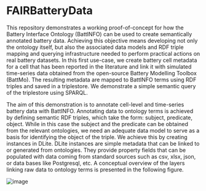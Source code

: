 # FAIRBatteryData
This repository demonstrates a working proof-of-concept for how the Battery Interface Ontology (BattINFO) can be used to create semantically annotated battery data. Achieving this objective means developing not only the ontology itself, but also the associated data models and RDF triple mapping and querying infrastructure needed to perform practical actions on real battery datasets. In this first use-case, we create battery cell metadata for a cell that has been reported in the literature and link it with simulated time-series data obtained from the open-source Battery Modelling Toolbox (BattMo). The resulting metadata are mapped to BattINFO terms using RDF triples and saved in a triplestore. We demonstrate a simple semantic query of the triplestore using SPARQL.

The aim of this demonstration is to annotate cell-level and time-series battery data with BattINFO. Annotating data to ontology terms is achieved by defining semantic RDF triples, which take the form: subject, predicate, object. While in this case the subject and the predicate can be obtained from the relevant ontologies, we need an adequate data model to serve as a basis for identifying the object of the triple. We achieve this by creating instances in DLite. DLite instances are simple metadata that can be linked to or generated from ontologies. They provide property fields that can be populated with data coming from standard sources such as csv, xlsx, json, or data bases like Postgresql, etc. A conceptual overview of the layers linking raw data to ontology terms is presented in the following figure.


![image](https://user-images.githubusercontent.com/52653938/187467697-2d9025ea-8693-43d4-b242-bb248ace6849.png)
